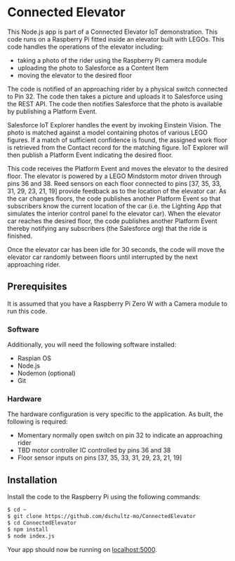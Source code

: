 # Connected Elevator

This Node.js app is part of a Connected Elevator IoT demonstration.  This code runs on a Raspberry Pi fitted inside an elevator built with LEGOs.  This code handles the operations of the elevator including:
- taking a photo of the rider using the Raspberry Pi camera module
- uploading the photo to Salesforce as a Content Item
- moving the elevator to the desired floor

The code is notified of an approaching rider by a physical switch connected to Pin 32.  The code then takes a picture and uploads it to Salesforce using the REST API.  The code then notifies Salesforce that the photo is available by publishing a Platform Event.  

Salesforce IoT Explorer handles the event by invoking Einstein Vision.  The photo is matched against a model containing photos of various LEGO figures.  If a match of sufficient confidence is found, the assigned work floor is retrieved from the Contact record for the matching figure.  IoT Explorer will then publish a Platform Event indicating the desired floor.

This code receives the Platform Event and moves the elevator to the desired floor.  The elevator is powered by a LEGO Mindstorm motor driven through pins 36 and 38.  Reed sensors on each floor connected to pins [37, 35, 33, 31, 29, 23, 21, 19] provide feedback as to the location of the elevator car.  As the car changes floors, the code publishes another Platform Event so that subscribers know the current location of the car (i.e. the Lighting App that simulates the interior control panel fo the elevator car).  When the elevator car reaches the desired floor, the code publishes another Platform Event thereby notifying any subscribers (the Salesforce org) that the ride is finished.

Once the elevator car has been idle for 30 seconds, the code will move the elevator car randomly between floors until interrupted by the next approaching rider.

## Prerequisites
It is assumed that you have a Raspberry Pi Zero W with a Camera module to run this code.  

### Software
Additionally, you will need the following software installed:
- Raspian OS
- Node.js
- Nodemon (optional)
- Git

### Hardware
The hardware configuration is very specific to the application.  As built, the following is required:
- Momentary normally open switch on pin 32 to indicate an approaching rider
- TBD motor controller IC controlled by pins 36 and 38
- Floor sensor inputs on pins [37, 35, 33, 31, 29, 23, 21, 19]

## Installation
Install the code to the Raspberry Pi using the following commands:

```sh
$ cd ~
$ git clone https://github.com/dschultz-mo/ConnectedElevator
$ cd ConnectedElevator
$ npm install
$ node index.js
```

Your app should now be running on [localhost:5000](http://localhost:5000/).
